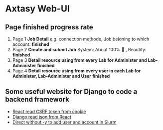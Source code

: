 # Axtasy Web-UI

## Page finished progress rate
1. Page 1 **Job Detail** e.g. connection methode,  Job beloning to which account. **finished**
2. Page 2 **Create and submit Job** System: About 100% :rocket: , Beautify: **finished**
3. Page 3 **Detail resource using from every Lab for Administer and Lab-Administer** **finished**
4. Page 4 **Detail resource using from every user in each Lab for Administer, Lab-Administer and User** **finished**

## Some useful website for Django to code a backend framework

- [React read CSRF token from cookie](https://www.learnfk.com/question/reactjs/50732815.html)
- [Django read json from React](https://stackoverflow.com/questions/6541767/python-urllib-error-attributeerror-bytes-object-has-no-attribute-read)
- [Direct without -y to add user and account in Slurm](https://bugs.schedmd.com/show_bug.cgi?id=3948)